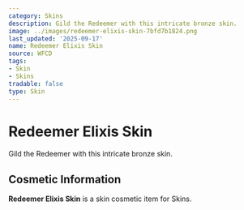 ```yaml
---
category: Skins
description: Gild the Redeemer with this intricate bronze skin.
image: ../images/redeemer-elixis-skin-7bfd7b1824.png
last_updated: '2025-09-17'
name: Redeemer Elixis Skin
source: WFCD
tags:
- Skin
- Skins
tradable: false
type: Skin
---
```


# Redeemer Elixis Skin

Gild the Redeemer with this intricate bronze skin.

## Cosmetic Information

**Redeemer Elixis Skin** is a skin cosmetic item for Skins.

